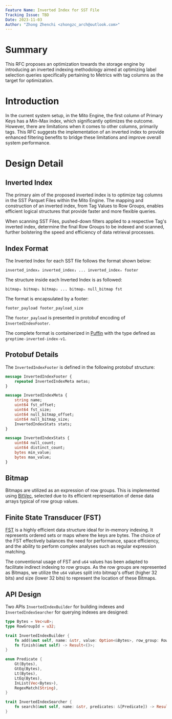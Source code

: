 ```yaml
---
Feature Name: Inverted Index for SST File
Tracking Issue: TBD
Date: 2023-11-03
Author: "Zhong Zhenchi <zhongzc_arch@outlook.com>"
---
```


# Summary
This RFC proposes an optimization towards the storage engine by introducing an inverted indexing methodology aimed at optimizing label selection queries specifically pertaining to Metrics with tag columns as the target for optimization.

# Introduction
In the current system setup, in the Mito Engine, the first column of Primary Keys has a Min-Max index, which significantly optimizes the outcome. However, there are limitations when it comes to other columns, primarily tags. This RFC suggests the implementation of an inverted index to provide enhanced filtering benefits to bridge these limitations and improve overall system performance.

# Design Detail

## Inverted Index

The primary aim of the proposed inverted index is to optimize tag columns in the SST Parquet Files within the Mito Engine. The mapping and construction of an inverted index, from Tag Values to Row Groups, enables efficient logical structures that provide faster and more flexible queries.

When scanning SST Files, pushed-down filters applied to a respective Tag's inverted index, determine the final Row Groups to be indexed and scanned, further bolstering the speed and efficiency of data retrieval processes.

## Index Format

The Inverted Index for each SST file follows the format shown below:

```
inverted_index₀ inverted_index₁ ... inverted_indexₙ footer
```

The structure inside each Inverted Index is as followed:

```
bitmap₀ bitmap₁ bitmap₂ ... bitmapₙ null_bitmap fst
```

The format is encapsulated by a footer:

```
footer_payload footer_payload_size
```

The `footer_payload` is presented in protobuf encoding of `InvertedIndexFooter`.

The complete format is containerized in [Puffin](https://iceberg.apache.org/puffin-spec/) with the type defined as `greptime-inverted-index-v1`.

## Protobuf Details

The `InvertedIndexFooter` is defined in the following protobuf structure:

```protobuf
message InvertedIndexFooter {
    repeated InvertedIndexMeta metas;
}

message InvertedIndexMeta {
    string name;
    uint64 fst_offset;
    uint64 fst_size;
    uint64 null_bitmap_offset;
    uint64 null_bitmap_size;
    InvertedIndexStats stats;
}

message InvertedIndexStats {
    uint64 null_count;
    uint64 distinct_count;
    bytes min_value;
    bytes max_value;
}
```

## Bitmap

Bitmaps are utilized as an expression of row groups. This is implemented using [BitVec](https://docs.rs/bitvec/latest/bitvec/), selected due to its efficient representation of dense data arrays typical of row group values.


## Finite State Transducer (FST)

[FST](https://docs.rs/fst/latest/fst/) is a highly efficient data structure ideal for in-memory indexing. It represents ordered sets or maps where the keys are bytes. The choice of the FST effectively balances the need for performance, space efficiency, and the ability to perform complex analyses such as regular expression matching.

The conventional usage of FST and `u64` values has been adapted to facilitate indirect indexing to row groups. As the row groups are represented as Bitmaps, we utilize the `u64` values split into bitmap's offset (higher 32 bits) and size (lower 32 bits) to represent the location of these Bitmaps. 

## API Design

Two APIs `InvertedIndexBuilder` for building indexes and  `InvertedIndexSearcher` for querying indexes are designed:

```rust
type Bytes = Vec<u8>;
type RowGroupId = u32;

trait InvertedIndexBuilder {
    fn add(&mut self, name: &str, value: Option<&Bytes>, row_group: RowGroupId) -> Result<()>;
    fn finish(&mut self) -> Result<()>;
}

enum Predicate {
    Gt(Bytes),
    GtEq(Bytes),
    Lt(Bytes),
    LtEq(Bytes),
    InList(Vec<Bytes>),
    RegexMatch(String),
}

trait InvertedIndexSearcher {
    fn search(&mut self, name: &str, predicates: &[Predicate]) -> Result<impl IntoIterator<RowGroupId>>;
}
```
